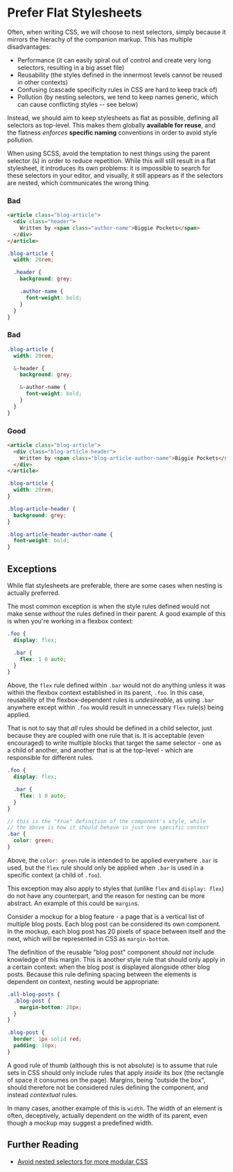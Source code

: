 # Prefer Flat Stylesheets

Often, when writing CSS, we will choose to nest selectors, simply because it mirrors the hierachy of the companion markup. This has multiple disadvantages:

* Performance (it can easily spiral out of control and create very long selectors, resulting in a big asset file)
* Reusability (the styles defined in the innermost levels cannot be reused in other contexts)
* Confusing (cascade specificity rules in CSS are hard to keep track of)
* Pollution (by nesting selectors, we tend to keep names generic, which can cause conflicting styles -- see below)

Instead, we should aim to keep stylesheets as flat as possible, defining all selectors as top-level. This makes them globally **available for reuse**, and the flatness _enforces_ **specific naming** conventions in order to avoid style pollution.

When using SCSS, avoid the temptation to nest things using the parent selector (`&`) in order to reduce repetition. While this will still result in a flat stylesheet, it introduces its own problems: it is impossible to search for these selectors in your editor, and visually, it still appears as if the selectors are nested, which communicates the wrong thing.

### Bad
````html
<article class="blog-article">
  <div class="header">
    Written by <span class="author-name">Biggie Pockets</span>
  </div>
</article>
````
````scss
.blog-article {
  width: 20rem;

  .header {
    background: grey;

    .author-name {
      font-weight: bold;
    }
  }
}
````

### Bad
````scss
.blog-article {
  width: 20rem;

  &-header {
    background: grey;

    &-author-name {
      font-weight: bold;
    }
  }
}
````

### Good
````html
<article class="blog-article">
  <div class="blog-article-header">
    Written by <span class="blog-article-author-name">Biggie Pockets</span>
  </div>
</article>
````
````scss
.blog-article {
  width: 20rem;
}

.blog-article-header {
  background: grey;
}

.blog-article-header-author-name {
  font-weight: bold;
}
````

## Exceptions

While flat stylesheets are preferable, there are some cases when nesting is actually preferred.

The most common exception is when the style rules defined would not make sense _without_ the rules defined in their parent. A good example of this is when you're working in a flexbox context:

````scss
.foo {
  display: flex;

  .bar {
    flex: 1 0 auto;
  }
}
````

Above, the `flex` rule defined within `.bar` would not do anything unless it was within the flexbox context established in its parent, `.foo`. In this case, reusability of the flexbox-dependent rules is _undesireable_, as using `.bar` anywhere except within `.foo` would result in unnecessary `flex` rule(s) being applied.

That is not to say that _all_ rules should be defined in a child selector, just because they are coupled with one rule that is. It is acceptable (even encouraged) to write multiple blocks that target the same selector - one as a child of another, and another that is at the top-level - which are responsible for different rules.

````scss
.foo {
  display: flex;

  .bar {
    flex: 1 0 auto;
  }
}

// this is the "true" definition of the component's style, while
// the above is how it should behave in just one specific context
.bar {
  color: green;
}
````

Above, the `color: green` rule is intended to be applied everywhere `.bar` is used, but the `flex` rule should only be applied when `.bar` is used in a specific context (a child of `.foo`).

This exception may also apply to styles that (unlike `flex` and `display: flex`) do not have any counterpart, and the reason for nesting can be more abstract. An example of this could be `margin`s.

Consider a mockup for a blog feature - a page that is a vertical list of multiple blog posts. Each blog post can be considered its own component. In the mockup, each blog post has 20 pixels of space between itself and the next, which will be represented in CSS as `margin-bottom`.

The definition of the reusable "blog post" component _should not_ include knowledge of this margin. This is another style rule that should only apply in a certain context: when the blog post is displayed alongside other blog posts. Because this rule defining spacing between the elements is dependent on context, nesting would be appropriate:

````scss
.all-blog-posts {
  .blog-post {
    margin-bottom: 20px;
  }
}

.blog-post {
  border: 1px solid red;
  padding: 10px;
}
````

A good rule of thumb (although this is not absolute) is to assume that rule sets in CSS should only include rules that apply _inside_ its box (the rectangle of space it consumes on the page). Margins, being "outside the box", should therefore not be considered rules defining the component, and instead _contextual_ rules.

In many cases, another example of this is `width`. The width of an element is often, deceptively, actually dependent on the width of its parent, even though a mockup may suggest a predefined width.

## Further Reading

* [Avoid nested selectors for more modular CSS](http://thesassway.com/intermediate/avoid-nested-selectors-for-more-modular-css)
